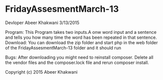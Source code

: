 # FridayAssesmentMarch-13

Devloper
Abeer Khakwani 
3/13/2015


Program:
This Program takes two inputs.A onw word input and a sentence and tells you how many time the word has been repeated in that sentence.
Download: You can download the zip folder and start php in the web folder of the FridayAssesmentMarch-13 folder and it should run

Bugs: After downloading you might need to reinstall composer.
      Delete all the vendor files and the composer.lock file and rerun composer install. 



Copyright (c) 2015 Abeer Khakwani

